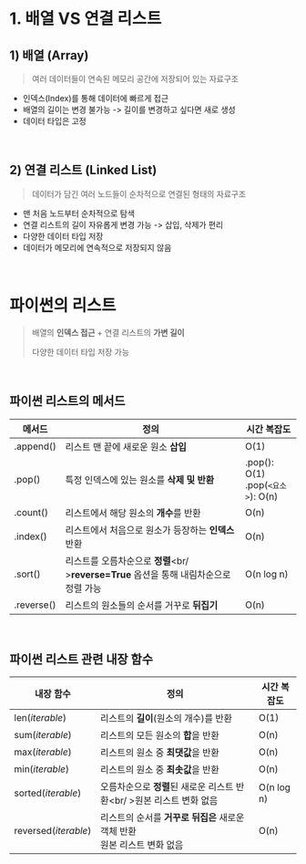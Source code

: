 # 1. 배열 VS 연결 리스트

## 1) 배열 (Array)

> 여러 데이터들이 연속된 메모리 공간에 저장되어 있는 자료구조

- 인덱스(Index)를 통해 데이터에 빠르게 접근
- 배열의 길이는 변경 불가능 -> 길이를 변경하고 싶다면 새로 생성
- 데이터 타입은 고정

<br />

## 2) 연결 리스트 (Linked List)

> 데이터가 담긴 여러 노드들이 순차적으로 연결된 형태의 자료구조

- 맨 처음 노드부터 순차적으로 탐색
- 연결 리스트의 길이 자유롭게 변경 가능 -> 삽입, 삭제가 편리
- 다양한 데이터 타입 저장
- 데이터가 메모리에 연속적으로 저장되지 않음

<br />

# 파이썬의 리스트

> 배열의 **인덱스 접근** + 연결 리스트의 **가변 길이**
>
> 다양한 데이터 타입 저장 가능

<br />

## 파이썬 리스트의 메서드

| 메서드     | 정의                                                         | 시간 복잡도                           |
| ---------- | ------------------------------------------------------------ | ------------------------------------- |
| .append()  | 리스트 맨 끝에 새로운 원소 **삽입**                          | O(1)                                  |
| .pop()     | 특정 인덱스에 있는 원소를 **삭제 및 반환**                   | .pop(): O(1)<br/>.pop(`<요소>`): O(n) |
| .count()   | 리스트에서 해당 원소의 **개수**를 반환                       | O(n)                                  |
| .index()   | 리스트에서 처음으로 원소가 등장하는 **인덱스** 반환          | O(n)                                  |
| .sort()    | 리스트를 오름차순으로 **정렬**<br/ >**reverse=True** 옵션을 통해 내림차순으로 정렬 가능 | O(n log n)                            |
| .reverse() | 리스트의 원소들의 순서를 거꾸로 **뒤집기**                   | O(n)                                  |

<br />

## 파이썬 리스트 관련 내장 함수

| 내장 함수            | 정의                                                         | 시간 복잡도 |
| -------------------- | ------------------------------------------------------------ | ----------- |
| len(*iterable*)      | 리스트의 **길이**(원소의 개수)를 반환                        | O(1)        |
| sum(*iterable*)      | 리스트의 모든 원소의 **합**을 반환                           | O(n)        |
| max(*iterable*)      | 리스트의 원소 중 **최댓값**을 반환                           | O(n)        |
| min(*iterable*)      | 리스트의 원소 중 **최솟값**을 반환                           | O(n)        |
| sorted(*iterable*)   | 오름차순으로 **정렬**된 새로운 리스트 반환<br/ >원본 리스트 변화 없음 | O(n log n)  |
| reversed(*iterable*) | 리스트의 순서를 **거꾸로 뒤집은** 새로운 객체 반환<br />원본 리스트 변화 없음 | O(n)        |

